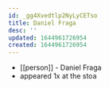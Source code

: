 ```yaml
---
id: _gg4Xvedtlp2NyLyCETso
title: Daniel Fraga
desc: ''
updated: 1644961726954
created: 1644961726954
---
```



- [[person]] - Daniel Fraga
- appeared 1x at the stoa
